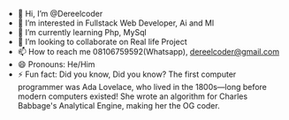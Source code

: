 - 👋 Hi, I’m @Dereelcoder
- 👀 I’m interested in Fullstack Web Developer, Ai and Ml
- 🌱 I’m currently learning Php, MySql
- 💞️ I’m looking to collaborate on Real life Project
- 📫 How to reach me 08106759592(Whatsapp), dereelcoder@gmail.com
- 😄 Pronouns: He/Him
- ⚡ Fun fact: Did you know, Did you know? The first computer programmer was Ada Lovelace, who lived in the 1800s—long before modern computers existed! She wrote an algorithm for Charles Babbage's Analytical Engine, making her the OG coder.

<!---
Dereelcoder1/Dereelcoder1 is a ✨ special ✨ repository because its `README.md` (this file) appears on your GitHub profile.
You can click the Preview link to take a look at your changes.
--->
